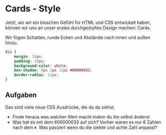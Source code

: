 # Cards - Style

Jetzt, wo wir ein bisschen Gefühl für HTML und CSS entwickelt haben, können
wir uns an unser erstes durchgestyltes Design machen: Cards.

Wir fügen Schatten, runde Ecken und Abstände nach innen und außen hinzu.

```css
div {
    margin: 16px;
    padding: 16px;
    background-color: white;
    box-shadow: 0px 2px 12px #00000033;
    border-radius: 12px;
}
```

## Aufgaben

Das sind viele neue CSS Ausdrücke, die du da siehst.

- Finde heraus was welcher Wert macht indem du ihn selbst änderst
- Was hat es mit dem #00000033 auf sich? Vorher waren es nur 6 Zahlen nach dem `#`. Was passiert wenn du die siebte und achte Zahl anpasst?
